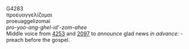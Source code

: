G4283  
προευαγγελίζομαι  
proeuaggelizomai  
*pro-yoo-ang-ghel-id‘-zom-ahee*  
Middle voice from [4253](g4253) and [2097](g2097) to *announce* glad
news *in* *advance:* - preach before the gospel.  

